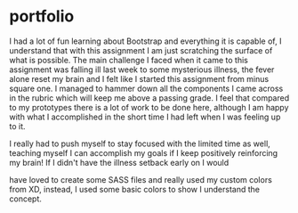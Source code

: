 # portfolio

I had a lot of fun learning about Bootstrap and everything it is capable of, I understand that with this assignment I am just scratching the surface of what is possible. The main challenge I faced when it came to this assignment 
was falling ill last week to some mysterious illness, the fever alone reset my brain and I felt like I started this assignment from minus square one. I managed to hammer down all the components I came across in the rubric which
will keep me above a passing grade. I feel that compared to my prototypes there is a lot of work to be done here, although I am happy with what I accomplished in the short time I had left when I was feeling up to it. 

I really had to push myself to stay focused with the limited time as well, teaching myself I can accomplish my goals if I keep positively reinforcing my brain! If I didn't have the illness setback early on I would

have loved to create some SASS files and really used my custom colors from XD, instead, I used some basic colors to show I understand the concept.
